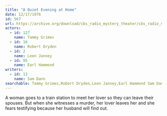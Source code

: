 ```yaml
---
title: "A Quiet Evening at Home"
date: 12/17/1976
id: 567
url: https://archive.org/download/cbs_radio_mystery_theater/cbs_radio_mystery_theater-0551-0600.zip/cbs_radio_mystery_theater-0551-0600%2Fcbsrmt_0567_a_quiet_evening_at_home.mp3
actors:  
  - id: 127
    name: Tammy Grimes  
  - id: 16
    name: Robert Dryden  
  - id: 2
    name: Leon Janney  
  - id: 95
    name: Earl Hammond
writers:  
  - id: 13
    name: Sam Dann
searchable: Tammy Grimes,Robert Dryden,Leon Janney,Earl Hammond Sam Dann
---
```

A woman goes to a train station to meet her lover so they can leave their spouses. But when she witnesses a murder, her lover leaves her and she fears testifying because her husband will find out.